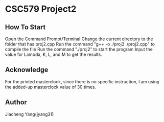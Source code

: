 # CSC579 Project2

## How To Start
Open the Command Prompt/Terminal
Change the current directory to the folder that has proj2.cpp
Run the command "g++ -o ./proj2 ./proj2.cpp" to compile the file
Run the command "./proj2" to start the program
Input the value for Lambda, K, L, and M to get the results.

## Acknowledge
For the printed masterclock, since there is no specific instruction, I am using the added-up masterclock value of 30 times.

## Author
Jiacheng Yang(jyang31)
